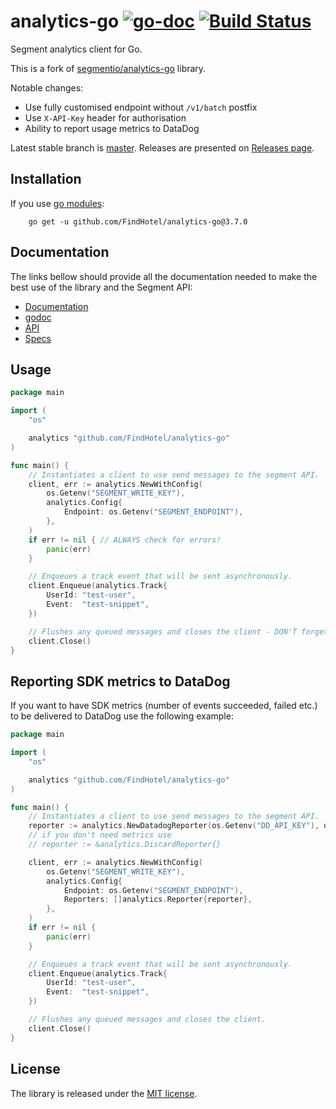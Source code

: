 # analytics-go [![go-doc](https://godoc.org/github.com/FindHotel/analytics-go?status.svg)](https://godoc.org/github.com/FindHotel/analytics-go) [![Build Status](https://travis-ci.com/FindHotel/analytics-go.svg?branch=master)](https://travis-ci.com/FindHotel/analytics-go)

Segment analytics client for Go.

This is a fork of [segmentio/analytics-go](https://github.com/segmentio/analytics-go) library.

Notable changes:

- Use fully customised endpoint without `/v1/batch` postfix
- Use `X-API-Key` header for authorisation
- Ability to report usage metrics to DataDog

Latest stable branch is [master](https://github.com/FindHotel/analytics-go/tree/master). Releases are presented on [Releases page](https://github.com/FindHotel/analytics-go/releases).

## Installation

If you use [go modules](https://blog.golang.org/v2-go-modules):

```shell
    go get -u github.com/FindHotel/analytics-go@3.7.0 
```

## Documentation

The links bellow should provide all the documentation needed to make the best
use of the library and the Segment API:

- [Documentation](https://segment.com/docs/libraries/go/)
- [godoc](https://godoc.org/github.com/FindHotel/analytics-go)
- [API](https://segment.com/docs/libraries/http/)
- [Specs](https://segment.com/docs/spec/)

## Usage

```go
package main

import (
    "os"

    analytics "github.com/FindHotel/analytics-go"
)

func main() {
    // Instantiates a client to use send messages to the segment API.
    client, err := analytics.NewWithConfig(
        os.Getenv("SEGMENT_WRITE_KEY"),
        analytics.Config{
            Endpoint: os.Getenv("SEGMENT_ENDPOINT"),
        },
    )
    if err != nil { // ALWAYS check for errors!
        panic(err)
    }

    // Enqueues a track event that will be sent asynchronously.
    client.Enqueue(analytics.Track{
        UserId: "test-user",
        Event:  "test-snippet",
    })

    // Flushes any queued messages and closes the client - DON'T forget this step.
    client.Close()
}
```

## Reporting SDK metrics to DataDog

If you want to have SDK metrics (number of events succeeded, failed etc.)
to be delivered to DataDog use the following example:

```go
package main

import (
    "os"

    analytics "github.com/FindHotel/analytics-go"
)

func main() {
    // Instantiates a client to use send messages to the segment API.
    reporter := analytics.NewDatadogReporter(os.Getenv("DD_API_KEY"), os.Getenv("DD_APP_KEY"))
    // if you don't need metrics use
    // reporter := &analytics.DiscardReporter{}

    client, err := analytics.NewWithConfig(
        os.Getenv("SEGMENT_WRITE_KEY"),
        analytics.Config{
            Endpoint: os.Getenv("SEGMENT_ENDPOINT"),
            Reporters: []analytics.Reporter{reporter},
        },
    )
    if err != nil {
        panic(err)
    }

    // Enqueues a track event that will be sent asynchronously.
    client.Enqueue(analytics.Track{
        UserId: "test-user",
        Event:  "test-snippet",
    })

    // Flushes any queued messages and closes the client.
    client.Close()
}
```

## License

The library is released under the [MIT license](LICENSE.md).
